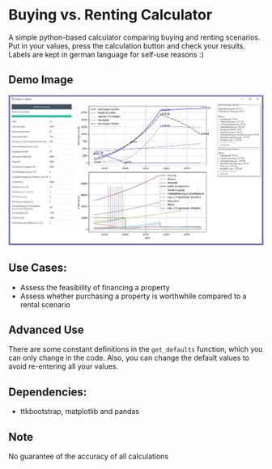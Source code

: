 # Buying vs. Renting Calculator

A simple python-based calculator comparing buying and renting scenarios. Put in your values, press the calculation button and check your results. Labels are kept in german language for self-use reasons :)

## Demo Image
<img src="demo.JPG" alt="demoplot" width="1000" height="auto">

## Use Cases:
- Assess the feasibility of financing a property
- Assess whether purchasing a property is worthwhile compared to a rental scenario

## Advanced Use
There are some constant definitions in the `get_defaults` function, which you can only change in the code. Also, you can change the default values to avoid re-entering all your values.

## Dependencies:
- ttkbootstrap, matplotlib and pandas

## Note
No guarantee of the accuracy of all calculations
